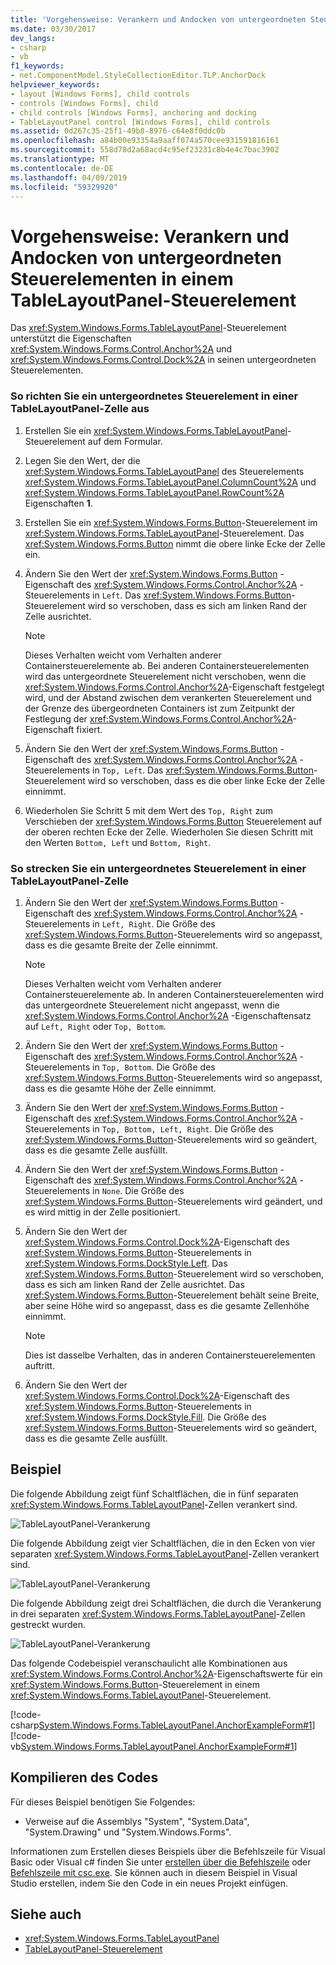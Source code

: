 ```yaml
---
title: 'Vorgehensweise: Verankern und Andocken von untergeordneten Steuerelementen in einem TableLayoutPanel-Steuerelement'
ms.date: 03/30/2017
dev_langs:
- csharp
- vb
f1_keywords:
- net.ComponentModel.StyleCollectionEditor.TLP.AnchorDock
helpviewer_keywords:
- layout [Windows Forms], child controls
- controls [Windows Forms], child
- child controls [Windows Forms], anchoring and docking
- TableLayoutPanel control [Windows Forms], child controls
ms.assetid: 0d267c35-25f1-49b8-8976-c64e8f0ddc0b
ms.openlocfilehash: a84b00e93354a9aaff074a570cee931591816161
ms.sourcegitcommit: 558d78d2a68acd4c95ef23231c8b4e4c7bac3902
ms.translationtype: MT
ms.contentlocale: de-DE
ms.lasthandoff: 04/09/2019
ms.locfileid: "59329920"
---
```

# <a name="how-to-anchor-and-dock-child-controls-in-a-tablelayoutpanel-control"></a>Vorgehensweise: Verankern und Andocken von untergeordneten Steuerelementen in einem TableLayoutPanel-Steuerelement
Das <xref:System.Windows.Forms.TableLayoutPanel>-Steuerelement unterstützt die Eigenschaften <xref:System.Windows.Forms.Control.Anchor%2A> und <xref:System.Windows.Forms.Control.Dock%2A> in seinen untergeordneten Steuerelementen.  
  
### <a name="to-align-a-child-control-in-a-tablelayoutpanel-cell"></a>So richten Sie ein untergeordnetes Steuerelement in einer TableLayoutPanel-Zelle aus  
  
1. Erstellen Sie ein <xref:System.Windows.Forms.TableLayoutPanel>-Steuerelement auf dem Formular.  
  
2. Legen Sie den Wert, der die <xref:System.Windows.Forms.TableLayoutPanel> des Steuerelements <xref:System.Windows.Forms.TableLayoutPanel.ColumnCount%2A> und <xref:System.Windows.Forms.TableLayoutPanel.RowCount%2A> Eigenschaften **1**.  
  
3. Erstellen Sie ein <xref:System.Windows.Forms.Button>-Steuerelement im <xref:System.Windows.Forms.TableLayoutPanel>-Steuerelement. Das <xref:System.Windows.Forms.Button> nimmt die obere linke Ecke der Zelle ein.  
  
4. Ändern Sie den Wert der <xref:System.Windows.Forms.Button> -Eigenschaft des <xref:System.Windows.Forms.Control.Anchor%2A> -Steuerelements in `Left`. Das <xref:System.Windows.Forms.Button>-Steuerelement wird so verschoben, dass es sich am linken Rand der Zelle ausrichtet.  
  
    > [!NOTE]
    >  Dieses Verhalten weicht vom Verhalten anderer Containersteuerelemente ab. Bei anderen Containersteuerelementen wird das untergeordnete Steuerelement nicht verschoben, wenn die <xref:System.Windows.Forms.Control.Anchor%2A>-Eigenschaft festgelegt wird, und der Abstand zwischen dem verankerten Steuerelement und der Grenze des übergeordneten Containers ist zum Zeitpunkt der Festlegung der <xref:System.Windows.Forms.Control.Anchor%2A>-Eigenschaft fixiert.  
  
5. Ändern Sie den Wert der <xref:System.Windows.Forms.Button> -Eigenschaft des <xref:System.Windows.Forms.Control.Anchor%2A> -Steuerelements in `Top, Left`. Das <xref:System.Windows.Forms.Button>-Steuerelement wird so verschoben, dass es die ober linke Ecke der Zelle einnimmt.  
  
6. Wiederholen Sie Schritt 5 mit dem Wert des `Top, Right` zum Verschieben der <xref:System.Windows.Forms.Button> Steuerelement auf der oberen rechten Ecke der Zelle. Wiederholen Sie diesen Schritt mit den Werten `Bottom, Left` und `Bottom, Right`.  
  
### <a name="to-stretch-a-child-control-in-a-tablelayoutpanel-cell"></a>So strecken Sie ein untergeordnetes Steuerelement in einer TableLayoutPanel-Zelle  
  
1. Ändern Sie den Wert der <xref:System.Windows.Forms.Button> -Eigenschaft des <xref:System.Windows.Forms.Control.Anchor%2A> -Steuerelements in `Left, Right`. Die Größe des <xref:System.Windows.Forms.Button>-Steuerelements wird so angepasst, dass es die gesamte Breite der Zelle einnimmt.  
  
    > [!NOTE]
    >  Dieses Verhalten weicht vom Verhalten anderer Containersteuerelemente ab. In anderen Containersteuerelementen wird das untergeordnete Steuerelement nicht angepasst, wenn die <xref:System.Windows.Forms.Control.Anchor%2A> -Eigenschaftensatz auf `Left, Right` oder `Top, Bottom`.  
  
2. Ändern Sie den Wert der <xref:System.Windows.Forms.Button> -Eigenschaft des <xref:System.Windows.Forms.Control.Anchor%2A> -Steuerelements in `Top, Bottom`. Die Größe des <xref:System.Windows.Forms.Button>-Steuerelements wird so angepasst, dass es die gesamte Höhe der Zelle einnimmt.  
  
3. Ändern Sie den Wert der <xref:System.Windows.Forms.Button> -Eigenschaft des <xref:System.Windows.Forms.Control.Anchor%2A> -Steuerelements in `Top, Bottom, Left, Right`. Die Größe des <xref:System.Windows.Forms.Button>-Steuerelements wird so geändert, dass es die gesamte Zelle ausfüllt.  
  
4. Ändern Sie den Wert der <xref:System.Windows.Forms.Button> -Eigenschaft des <xref:System.Windows.Forms.Control.Anchor%2A> -Steuerelements in `None`. Die Größe des <xref:System.Windows.Forms.Button>-Steuerelements wird geändert, und es wird mittig in der Zelle positioniert.  
  
5. Ändern Sie den Wert der <xref:System.Windows.Forms.Control.Dock%2A>-Eigenschaft des <xref:System.Windows.Forms.Button>-Steuerelements in <xref:System.Windows.Forms.DockStyle.Left>. Das <xref:System.Windows.Forms.Button>-Steuerelement wird so verschoben, dass es sich am linken Rand der Zelle ausrichtet. Das <xref:System.Windows.Forms.Button>-Steuerelement behält seine Breite, aber seine Höhe wird so angepasst, dass es die gesamte Zellenhöhe einnimmt.  
  
    > [!NOTE]
    >  Dies ist dasselbe Verhalten, das in anderen Containersteuerelementen auftritt.  
  
6. Ändern Sie den Wert der <xref:System.Windows.Forms.Control.Dock%2A>-Eigenschaft des <xref:System.Windows.Forms.Button>-Steuerelements in <xref:System.Windows.Forms.DockStyle.Fill>. Die Größe des <xref:System.Windows.Forms.Button>-Steuerelements wird so geändert, dass es die gesamte Zelle ausfüllt.  
  
## <a name="example"></a>Beispiel  
 Die folgende Abbildung zeigt fünf Schaltflächen, die in fünf separaten <xref:System.Windows.Forms.TableLayoutPanel>-Zellen verankert sind.  
  
 ![TableLayoutPanel-Verankerung](./media/vs-tlpanchor.gif "VS_TLPanchor")  
  
 Die folgende Abbildung zeigt vier Schaltflächen, die in den Ecken von vier separaten <xref:System.Windows.Forms.TableLayoutPanel>-Zellen verankert sind.  
  
 ![TableLayoutPanel-Verankerung](./media/vs-tlpanchor2.gif "VS_TLPanchor2")  
  
 Die folgende Abbildung zeigt drei Schaltflächen, die durch die Verankerung in drei separaten <xref:System.Windows.Forms.TableLayoutPanel>-Zellen gestreckt wurden.  
  
 ![TableLayoutPanel-Verankerung](./media/vs-tlpanchor3.gif "VS_TLPAnchor3")  
  
 Das folgende Codebeispiel veranschaulicht alle Kombinationen aus <xref:System.Windows.Forms.Control.Anchor%2A>-Eigenschaftswerte für ein <xref:System.Windows.Forms.Button>-Steuerelement in einem <xref:System.Windows.Forms.TableLayoutPanel>-Steuerelement.  
  
 [!code-csharp[System.Windows.Forms.TableLayoutPanel.AnchorExampleForm#1](~/samples/snippets/csharp/VS_Snippets_Winforms/System.Windows.Forms.TableLayoutPanel.AnchorExampleForm/CS/TlpAnchorExampleForm.cs#1)]
 [!code-vb[System.Windows.Forms.TableLayoutPanel.AnchorExampleForm#1](~/samples/snippets/visualbasic/VS_Snippets_Winforms/System.Windows.Forms.TableLayoutPanel.AnchorExampleForm/VB/TlpAnchorExampleForm.vb#1)]  
  
## <a name="compiling-the-code"></a>Kompilieren des Codes  
 Für dieses Beispiel benötigen Sie Folgendes:  
  
-   Verweise auf die Assemblys "System", "System.Data", "System.Drawing" und "System.Windows.Forms".  
  
 Informationen zum Erstellen dieses Beispiels über die Befehlszeile für Visual Basic oder Visual c# finden Sie unter [erstellen über die Befehlszeile](../../../visual-basic/reference/command-line-compiler/building-from-the-command-line.md) oder [Befehlszeile mit csc.exe](../../../csharp/language-reference/compiler-options/command-line-building-with-csc-exe.md). Sie können auch in diesem Beispiel in Visual Studio erstellen, indem Sie den Code in ein neues Projekt einfügen.  
  
## <a name="see-also"></a>Siehe auch

- <xref:System.Windows.Forms.TableLayoutPanel>
- [TableLayoutPanel-Steuerelement](tablelayoutpanel-control-windows-forms.md)
